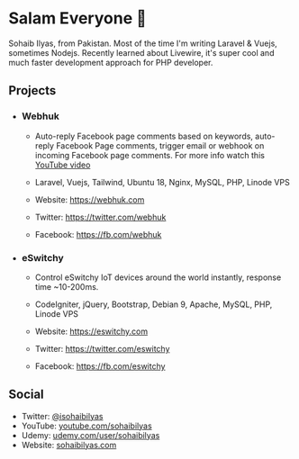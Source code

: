# Salam Everyone :wave:
Sohaib Ilyas, from Pakistan. Most of the time I'm writing Laravel & Vuejs, sometimes Nodejs. Recently learned about Livewire, it's super cool and much faster development approach for PHP developer.

## Projects

- ### Webhuk
  - Auto-reply Facebook page comments based on keywords, auto-reply Facebook Page comments, trigger email or webhook on incoming Facebook page comments. For more info watch this [YouTube video](https://www.youtube.com/watch?v=Ld-sGXdLFtM)

  - Laravel, Vuejs, Tailwind, Ubuntu 18, Nginx, MySQL, PHP, Linode VPS

  - Website: https://webhuk.com
  - Twitter: https://twitter.com/webhuk
  - Facebook: https://fb.com/webhuk

- ### eSwitchy
  - Control eSwitchy IoT devices around the world instantly, response time ~10-200ms.

  - CodeIgniter, jQuery, Bootstrap, Debian 9, Apache, MySQL, PHP, Linode VPS

  - Website: https://eswitchy.com
  - Twitter: https://twitter.com/eswitchy
  - Facebook: https://fb.com/eswitchy

## Social
- Twitter: [@isohaibilyas](https://twitter.com/isohaibilyas)
- YouTube: [youtube.com/sohaibilyas](https://youtube.com/sohaibilyas)
- Udemy: [udemy.com/user/sohaibilyas](https://www.udemy.com/user/sohaibilyas)
- Website: [sohaibilyas.com](https://sohaibilyas.com)
